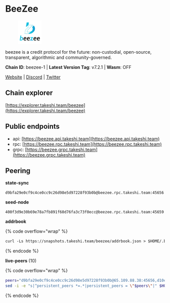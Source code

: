 # BeeZee

<figure><img src="https://github.com/takeshi-val/Logo/raw/main/beezee.png" alt=""><figcaption></figcaption></figure>

beezee is a credit protocol for the future: non-custodial, open-source, transparent, algorithmic and community-governed.

**Chain ID**: beezee-1 | **Latest Version Tag**: v7.2.1 | **Wasm**: OFF

[Website](https://beezeeprotocol.io) | [Discord](https://discord.gg/beezeeprotocol) | [Twitter](https://twitter.com/beezee_protocol)

## Chain explorer

[https://explorer.takeshi.team/beezee](https://explorer.takeshi.team/beezee)

## Public endpoints

* api: [https://beezee.api.takeshi.team](https://beezee.api.takeshi.team)
* rpc: [https://beezee.rpc.takeshi.team](https://beezee.rpc.takeshi.team)
* grpc: [https://beezee.grpc.takeshi.team](https://beezee.grpc.takeshi.team)

## Peering

**state-sync**

```
d9bfa29e0cf9c4ce0cc9c26d98e5d97228f93b0b@beezee.rpc.takeshi.team:45656
```

**seed-node**

```
400f3d9e30b69e78a7fb891f60d76fa3c73f0ecc@beezee.rpc.takeshi.team:45659
```

**addrbook**

{% code overflow="wrap" %}
```svg
curl -Ls https://snapshots.takeshi.team/beezee/addrbook.json > $HOME/.bze/config/addrbook.json
```
{% endcode %}

**live-peers** (10)

{% code overflow="wrap" %}
```bash
peers="d9bfa29e0cf9c4ce0cc9c26d98e5d97228f93b0b@65.109.88.38:45656,d10e5704f3c8e9dd6ef42445e4b88bb57d0a8289@65.108.8.247:18556,ced9f0d84104ce5fad53e91548ed9f7f16599d10@176.9.22.117:54656,76969af1bccdd4dcc511741b171c3d4ccb837ba6@146.59.85.223:18556,84f821d36d45cc0cdaa4ff05297e888bb0d9de8f@85.237.193.111:26656,7a6e1490d4b2d32b7e37d1e1cb35e143d2492517@51.79.159.79:16656,9cb92702727bc5f3d40154e625b9553a04f4d649@65.109.104.72:18556,9ab42d56b7cfd78eeed997b276dc7aec27374e42@65.109.52.156:10656,305d93229a89ae46265ef08536aa962d4a0dee67@65.108.131.18:26656,5ffee90e41903f6fba29dc75446d536a02d626fe@65.108.232.150:18095"
sed -i -e "s|^persistent_peers *=.*|persistent_peers = \"$peers\"|" $HOME/.bze/config/config.toml
```
{% endcode %}
